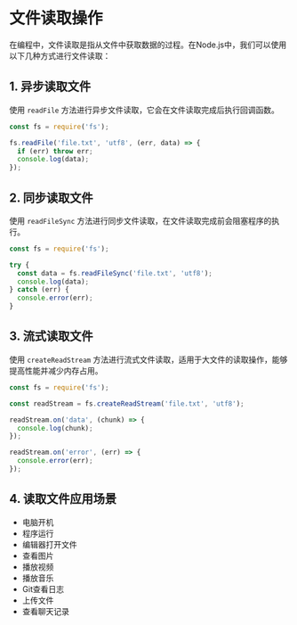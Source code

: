 # 文件读取操作

在编程中，文件读取是指从文件中获取数据的过程。在Node.js中，我们可以使用以下几种方式进行文件读取：

## 1. 异步读取文件

使用 `readFile` 方法进行异步文件读取，它会在文件读取完成后执行回调函数。

```javascript
const fs = require('fs');

fs.readFile('file.txt', 'utf8', (err, data) => {
  if (err) throw err;
  console.log(data);
});
```

## 2. 同步读取文件

使用 `readFileSync` 方法进行同步文件读取，在文件读取完成前会阻塞程序的执行。

```javascript
const fs = require('fs');

try {
  const data = fs.readFileSync('file.txt', 'utf8');
  console.log(data);
} catch (err) {
  console.error(err);
}
```

## 3. 流式读取文件

使用 `createReadStream` 方法进行流式文件读取，适用于大文件的读取操作，能够提高性能并减少内存占用。

```javascript
const fs = require('fs');

const readStream = fs.createReadStream('file.txt', 'utf8');

readStream.on('data', (chunk) => {
  console.log(chunk);
});

readStream.on('error', (err) => {
  console.error(err);
});
```

## 4. 读取文件应用场景

+ 电脑开机
+ 程序运行
+ 编辑器打开文件
+ 查看图片
+ 播放视频
+ 播放音乐
+ Git查看日志
+ 上传文件
+ 查看聊天记录
